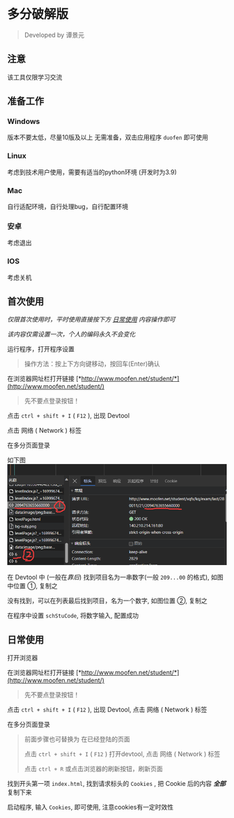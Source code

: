 # 多分破解版

> Developed by 谭景元

## 注意

该工具仅限学习交流

## 准备工作
### Windows
版本不要太低，尽量10版及以上
无需准备，双击应用程序 `duofen` 即可使用
### Linux
考虑到技术用户使用，需要有适当的python环境 (开发时为3.9)
### Mac
自行适配环境，自行处理bug，自行配置环境
### 安卓
考虑退出
### IOS
考虑关机

## 首次使用
_仅限首次使用时，平时使用直接按下方 [日常使用](#日常使用) 内容操作即可_

_该内容仅需设置一次，个人的编码永久不会变化_

运行程序，打开程序设置

> 操作方法：按上下方向键移动，按回车(Enter)确认

在浏览器网址栏打开链接 [*http://www.moofen.net/student/*](http://www.moofen.net/student/)

> 先不要点登录按钮！

点击 `ctrl + shift + I` ( `F12` ), 出现 Devtool

点击 网络 ( Network ) 标签

在多分页面登录

如下图
![](img/stuc.png)

在 Devtool 中 (一般在*靠后*) 找到项目名为一串数字(一般 `209...00` 的格式), 如图中位置 ①, 复制之

没有找到，可以在列表最后找到项目，名为一个数字, 如图位置 ②, 复制之

在程序中设置 `schStuCode`, 将数字输入, 配置成功

## 日常使用

打开浏览器

在浏览器网址栏打开链接 [*http://www.moofen.net/student/*](http://www.moofen.net/student/)

> 先不要点登录按钮！

点击 `ctrl + shift + I` ( `F12` ), 出现 Devtool, 点击 网络 ( Network ) 标签

在多分页面登录

> 前面步骤也可替换为 在已经登陆的页面
>
> 点击 `ctrl + shift + I` ( `F12` ) 打开devtool, 点击 网络 ( Network ) 标签
>
> 点击 `ctrl + R` 或点击浏览器的刷新按钮，刷新页面

找到开头第一项 `index.html`, 找到请求标头的 `Cookies` , 把 Cookie 后的内容 ***全部*** 复制下来

启动程序, 输入 `Cookies`, 即可使用, 注意cookies有一定时效性